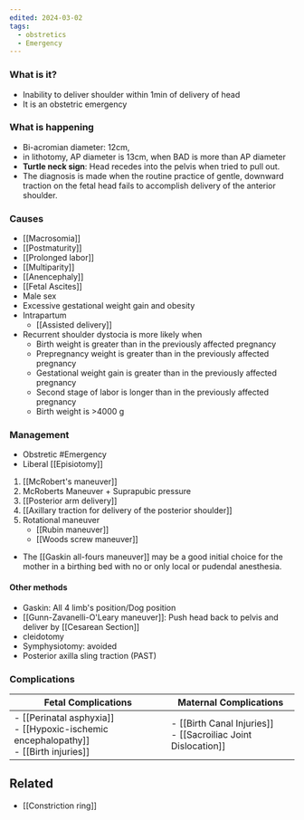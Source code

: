 ```yaml
---
edited: 2024-03-02
tags:
  - obstretics
  - Emergency
---
```


### What is it?
- Inability to deliver shoulder within 1min of delivery of head
- It is an obstetric emergency

### What is happening
- Bi-acromian diameter: 12cm, 
- in lithotomy, AP diameter is 13cm, when BAD is more than AP diameter
- **Turtle neck sign**: Head recedes into the pelvis when tried to pull out.
- The diagnosis is made when the routine practice of gentle, downward traction on the fetal head fails to accomplish delivery of the anterior shoulder.
### Causes 
- [[Macrosomia]]
- [[Postmaturity]] 
- [[Prolonged labor]] 
- [[Multiparity]] 
- [[Anencephaly]] 
- [[Fetal Ascites]] 
- Male sex 
- Excessive gestational weight gain and obesity
- Intrapartum
	- [[Assisted delivery]] 
- Recurrent shoulder dystocia is more likely when
	- Birth weight is greater than in the previously affected pregnancy
	- Prepregnancy weight is greater than in the previously affected pregnancy
	- Gestational weight gain is greater than in the previously affected pregnancy
	- Second stage of labor is longer than in the previously affected pregnancy
	- Birth weight is >4000 g

### Management
- Obstretic #Emergency  
- Liberal [[Episiotomy]]
1. [[McRobert's maneuver]] 
2. McRoberts Maneuver + Suprapubic pressure
3. [[Posterior arm delivery]] 
4. [[Axillary traction for delivery of the posterior shoulder]] 
5. Rotational maneuver 
	- [[Rubin maneuver]] 
	- [[Woods screw maneuver]] 
- The [[Gaskin all-fours maneuver]] may be a good initial choice for the mother in a birthing bed with no or only local or pudendal anesthesia.
#### Other methods
- Gaskin: All 4 limb's position/Dog position
- [[Gunn-Zavanelli-O'Leary maneuver]]: Push head back to pelvis and deliver by [[Cesarean Section]]
- cleidotomy
- Symphysiotomy: avoided
- Posterior axilla sling traction (PAST)
### Complications

| Fetal Complications                                                                        | Maternal Complications                                           |
| ------------------------------------------------------------------------------------------ | ---------------------------------------------------------------- |
| - [[Perinatal asphyxia]]<br>- [[Hypoxic-ischemic encephalopathy]] <br>- [[Birth injuries]] | - [[Birth Canal Injuries]]<br>- [[Sacroiliac Joint Dislocation]] |

## Related
- [[Constriction ring]] 

